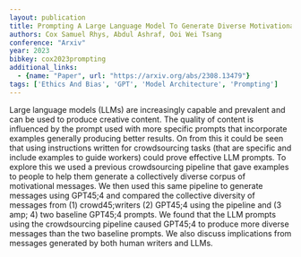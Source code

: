 ```yaml
---
layout: publication
title: Prompting A Large Language Model To Generate Diverse Motivational Messages A Comparison With Human45;written Messages
authors: Cox Samuel Rhys, Abdul Ashraf, Ooi Wei Tsang
conference: "Arxiv"
year: 2023
bibkey: cox2023prompting
additional_links:
  - {name: "Paper", url: "https://arxiv.org/abs/2308.13479"}
tags: ['Ethics And Bias', 'GPT', 'Model Architecture', 'Prompting']
---
```

Large language models (LLMs) are increasingly capable and prevalent and can be used to produce creative content. The quality of content is influenced by the prompt used with more specific prompts that incorporate examples generally producing better results. On from this it could be seen that using instructions written for crowdsourcing tasks (that are specific and include examples to guide workers) could prove effective LLM prompts. To explore this we used a previous crowdsourcing pipeline that gave examples to people to help them generate a collectively diverse corpus of motivational messages. We then used this same pipeline to generate messages using GPT45;4 and compared the collective diversity of messages from (1) crowd45;writers (2) GPT45;4 using the pipeline and (3 amp; 4) two baseline GPT45;4 prompts. We found that the LLM prompts using the crowdsourcing pipeline caused GPT45;4 to produce more diverse messages than the two baseline prompts. We also discuss implications from messages generated by both human writers and LLMs.
